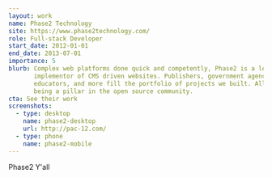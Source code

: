 ```yaml
---
layout: work
name: Phase2 Technology
site: https://www.phase2technology.com/
role: Full-stack Developer
start_date: 2012-01-01
end_date: 2013-07-01
importance: 5
blurb: Complex web platforms done quick and competently, Phase2 is a leading
       implementor of CMS driven websites. Publishers, government agencies,
       educators, and more fill the portfolio of projects we built. All while
       being a pillar in the open source community.
cta: See their work
screenshots:
  - type: desktop
    name: phase2-desktop
    url: http://pac-12.com/
  - type: phone
    name: phase2-mobile
---
```


Phase2 Y'all
